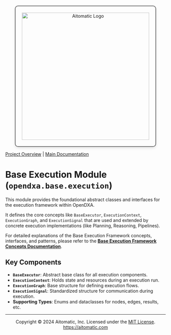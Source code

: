 <!-- markdownlint-disable MD041 -->
<!-- markdownlint-disable MD033 -->
<p align="center">
  <img src="https://cdn.prod.website-files.com/62a10970901ba826988ed5aa/62d942adcae82825089dabdb_aitomatic-logo-black.png" alt="Aitomatic Logo" width="400" style="border: 2px solid #666; border-radius: 10px; padding: 20px; box-shadow: 0 4px 8px rgba(0,0,0,0.1);"/>
</p>

[Project Overview](../../../README.md) | [Main Documentation](../../../docs/README.md)

# Base Execution Module (`opendxa.base.execution`)

This module provides the foundational abstract classes and interfaces for the execution framework within OpenDXA.

It defines the core concepts like `BaseExecutor`, `ExecutionContext`, `ExecutionGraph`, and `ExecutionSignal` that are used and extended by concrete execution implementations (like Planning, Reasoning, Pipelines).

For detailed explanations of the Base Execution Framework concepts, interfaces, and patterns, please refer to the **[Base Execution Framework Concepts Documentation](../../../docs/details/base_execution.md)**.

## Key Components

- **`BaseExecutor`**: Abstract base class for all execution components.
- **`ExecutionContext`**: Holds state and resources during an execution run.
- **`ExecutionGraph`**: Base structure for defining execution flows.
- **`ExecutionSignal`**: Standardized structure for communication during execution.
- **Supporting Types**: Enums and dataclasses for nodes, edges, results, etc.

---
<p align="center">
Copyright © 2024 Aitomatic, Inc. Licensed under the <a href="../../../LICENSE.md">MIT License</a>.
<br/>
<a href="https://aitomatic.com">https://aitomatic.com</a>
</p> 